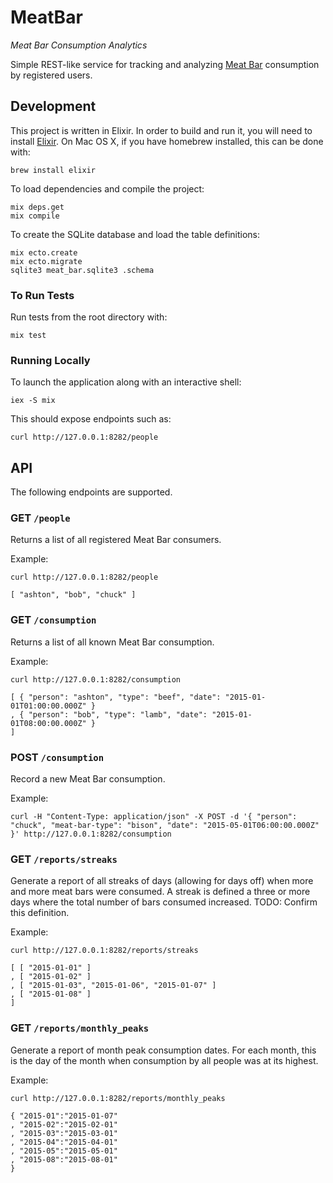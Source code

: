 # MeatBar

*Meat Bar Consumption Analytics*

Simple REST-like service for tracking and analyzing
[Meat Bar](https://epicbar.com/) consumption by registered users.

## Development

This project is written in Elixir. In order to build and run it, you will need
to install [Elixir](http://elixir-lang.org/install.html). On Mac OS X, if you
have homebrew installed, this can be done with:
```
brew install elixir
```

To load dependencies and compile the project:
```
mix deps.get
mix compile
```

To create the SQLite database and load the table definitions:
```
mix ecto.create
mix ecto.migrate
sqlite3 meat_bar.sqlite3 .schema
```

### To Run Tests

Run tests from the root directory with:
```
mix test
```

### Running Locally

To launch the application along with an interactive shell:
```
iex -S mix
```

This should expose endpoints such as:
```
curl http://127.0.0.1:8282/people
```

## API

The following endpoints are supported.

### GET `/people`

Returns a list of all registered Meat Bar consumers.

Example:
```
curl http://127.0.0.1:8282/people

[ "ashton", "bob", "chuck" ]
```

### GET `/consumption`

Returns a list of all known Meat Bar consumption.

Example:
```
curl http://127.0.0.1:8282/consumption

[ { "person": "ashton", "type": "beef", "date": "2015-01-01T01:00:00.000Z" }
, { "person": "bob", "type": "lamb", "date": "2015-01-01T08:00:00.000Z" }
]
```

### POST `/consumption`

Record a new Meat Bar consumption.

Example:
```
curl -H "Content-Type: application/json" -X POST -d '{ "person": "chuck", "meat-bar-type": "bison", "date": "2015-05-01T06:00:00.000Z" }' http://127.0.0.1:8282/consumption
```

### GET `/reports/streaks`

Generate a report of all streaks of days (allowing for days off) when more and
more meat bars were consumed. A streak is defined a three or more days where the
total number of bars consumed increased. TODO: Confirm this definition.

Example:
```
curl http://127.0.0.1:8282/reports/streaks

[ [ "2015-01-01" ]
, [ "2015-01-02" ]
, [ "2015-01-03", "2015-01-06", "2015-01-07" ]
, [ "2015-01-08" ]
]
```

### GET `/reports/monthly_peaks`

Generate a report of month peak consumption dates. For each month, this is the
day of the month when consumption by all people was at its highest.

Example:
```
curl http://127.0.0.1:8282/reports/monthly_peaks

{ "2015-01":"2015-01-07"
, "2015-02":"2015-02-01"
, "2015-03":"2015-03-01"
, "2015-04":"2015-04-01"
, "2015-05":"2015-05-01"
, "2015-08":"2015-08-01"
}
```
